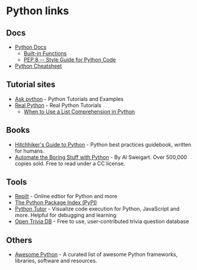# Python links

## Docs
- [Python Docs](https://docs.python.org/3/)
  - [Built-in Functions](https://docs.python.org/3/library/functions.html)
  - [PEP 8 -- Style Guide for Python Code](https://www.python.org/dev/peps/pep-0008/)
- [Python Cheatsheet](https://www.pythoncheatsheet.org/)

## Tutorial sites
- [Ask python](https://www.askpython.com/) - Python Tutorials and Examples
- [Real Python](https://realpython.com/) - Real Python Tutorials
  - [When to Use a List Comprehension in Python](https://realpython.com/list-comprehension-python/)

## Books
- [Hitchhiker's Guide to Python](https://github.com/realpython/python-guide) - Python best practices guidebook, written for humans.
- [Automate the Boring Stuff with Python](https://automatetheboringstuff.com/) - By Al Sweigart. Over 500,000 copies sold. Free to read under a CC license.


## Tools
- [Repilt](https://replit.com/~) - Online edtior for Python and more
- [The Python Package Index (PyPI)](https://pypi.org/)
- [Python Tutor](https://pythontutor.com/) - Visualize code execution for Python, JavaScript and more. Helpful for debugging and learning
- [Open Trivia DB](https://opentdb.com/) - Free to use, user-contributed trivia question database

## Others
- [Awesome Python](https://github.com/vinta/awesome-python) - A curated list of awesome Python frameworks, libraries, software and resources.
